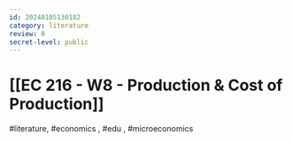 ```yaml
---
id: 20240105130182
category: literature
review: 0
secret-level: public
---
```

# [[EC 216 - W8 - Production & Cost of Production]]
#literature, #economics , #edu , #microeconomics 

